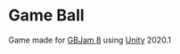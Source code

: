 # Game Ball
Game made for [GBJam 8](https://itch.io/jam/gbjam-8) using [Unity](https://unity.com/) 2020.1
